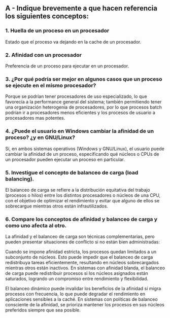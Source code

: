 ## A - Indique brevemente a que hacen referencia los siguientes conceptos:

### 1. Huella de un proceso en un procesador

Estado que el proceso va dejando en la cache de un procesador. 

### 2. Afinidad con un procesador

Preferencia de un proceso para ejecutar en un procesador.

### 3. ¿Por qué podría ser mejor en algunos casos que un proceso se ejecute en el mismo procesador?

Porque se podrían tener procesadores de uso especializado, lo que favorecía a la performance general del sistema; también permitiendo tener una organización heterogenia de procesadores, por lo que procesos batch podrían ir a procesadores menos eficientes y los procesos de usuario a procesadores mas potentes.

### 4. ¿Puede el usuario en Windows cambiar la afinidad de un proceso? ¿y en GNU/Linux?

Sí, en ambos sistemas operativos (Windows y GNU/Linux), el usuario puede cambiar la afinidad de un proceso, especificando qué núcleos o CPUs de un procesador pueden ejecutar un proceso en particular.

### 5. Investigue el concepto de balanceo de carga (load balancing).

El balanceo de carga se refiere a la distribución equitativa del trabajo (procesos o hilos) entre los distintos procesadores o núcleos de una CPU, con el objetivo de optimizar el rendimiento y evitar que alguno de ellos se sobrecargue mientras otros están infrautilizados.

### 6. Compare los conceptos de afinidad y balanceo de carga y como uno afecta al otro.

La afinidad y el balanceo de carga son técnicas complementarias, pero pueden presentar situaciones de conflicto si no están bien administradas:

Cuando se impone afinidad estricta, los procesos quedan limitados a un subconjunto de núcleos. Esto puede impedir que el balanceo de carga redistribuya tareas eficientemente, resultando en núcleos sobrecargados mientras otros están inactivos.
En sistemas con afinidad blanda, el balanceo de carga puede redistribuir procesos si los núcleos asignados están saturados, logrando un compromiso entre rendimiento y flexibilidad.

El balanceo dinámico puede invalidar los beneficios de la afinidad si migra procesos con frecuencia, lo que puede degradar el rendimiento en aplicaciones sensibles a la caché.
En sistemas con políticas de balanceo consciente de la afinidad, se prioriza mantener los procesos en sus núcleos preferidos siempre que sea posible.